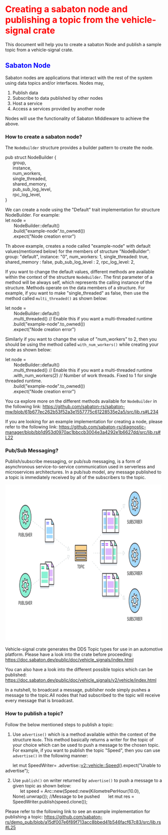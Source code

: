 
# <div style="color:red"> Creating a sabaton node and publishing a topic from the vehicle-signal crate </div>
This document will help you to create a sabaton Node and publish a sample topic from a vehicle-signal crate.


## <div style="color:blue"> Sabaton Node </div> 
Sabaton nodes are applications that interact with the rest of the system using data topics and/or interfaces. Nodes may,

1. Publish data
2. Subscribe to data published by other nodes
3. Host a service
4. Access a services provided by another node  

Nodes will use the functionality of Sabaton Middleware to achieve the above. 
### <b> How to create a sabaton node?</b>

 The `NodeBuilder` structure provides a builder pattern to create the node.

 pub struct NodeBuilder {  
&nbsp;&nbsp;&nbsp;&nbsp;&nbsp;&nbsp;group,  
&nbsp;&nbsp;&nbsp;&nbsp;&nbsp;&nbsp;instance,  
&nbsp;&nbsp;&nbsp;&nbsp;&nbsp;&nbsp;num_workers,  
&nbsp;&nbsp;&nbsp;&nbsp;&nbsp;&nbsp;single_threaded,  
&nbsp;&nbsp;&nbsp;&nbsp;&nbsp;&nbsp;shared_memory,  
&nbsp;&nbsp;&nbsp;&nbsp;&nbsp;&nbsp;pub_sub_log_level,  
&nbsp;&nbsp;&nbsp;&nbsp;&nbsp;&nbsp;rpc_log_level,  
}

We can create a node using the "Default" trait implementation for structure NodeBuilder.
For example:   
let node =   
&nbsp;&nbsp;&nbsp;&nbsp;&nbsp;&nbsp; 
NodeBuilder::default()   
&nbsp;&nbsp;&nbsp;&nbsp;&nbsp;&nbsp;.build("example-node".to_owned())   
&nbsp;&nbsp;&nbsp;&nbsp;&nbsp;&nbsp;.expect("Node creation error") 

Th above example, creates a node called "example-node" with default values(mentioned below) for the members of structure "NodeBuilder":
    group: "default",
    instance: "0",
    num_workers: 1,
    single_threaded: true,
    shared_memory : false,
    pub_sub_log_level : 2,
    rpc_log_level: 2,

If you want to change the default values, different methods are available within the context of the structure `NodeBuilder`.  The first parameter of a method will be always self, which represents the calling instance of the structure. Methods operate on the data members of a structure. For example, if you want to make "single_threaded" as false, then use the method called `multi_threaded()` as shown below:

let node =  
&nbsp;&nbsp;&nbsp;&nbsp;&nbsp;&nbsp; 
NodeBuilder::default()  
&nbsp;&nbsp;&nbsp;&nbsp;&nbsp;&nbsp;.multi_threaded() // Enable this if you want a multi-threaded runtime  
&nbsp;&nbsp;&nbsp;&nbsp;&nbsp;&nbsp;.build("example-node".to_owned())   
&nbsp;&nbsp;&nbsp;&nbsp;&nbsp;&nbsp;.expect("Node creation error")  

Similarly if you want to change the value of "num_workers" to 2, then you should be using the method called `with_num_workers()` while creating your node as shown below:  

let node =  
&nbsp;&nbsp;&nbsp;&nbsp;&nbsp;&nbsp; 
NodeBuilder::default()  
&nbsp;&nbsp;&nbsp;&nbsp;&nbsp;&nbsp;.multi_threaded() // Enable this if you want a multi-threaded runtime  
&nbsp;&nbsp;&nbsp;&nbsp;&nbsp;&nbsp;.with_num_workers(2) // Number of work threads. Fixed to 1 for single threaded runtime.    
&nbsp;&nbsp;&nbsp;&nbsp;&nbsp;&nbsp;.build("example-node".to_owned())   
&nbsp;&nbsp;&nbsp;&nbsp;&nbsp;&nbsp;.expect("Node creation error") 

You ca explore more on the different methods available for `NodeBuilder` in the following link:
https://github.com/sabaton-rs/sabaton-mw/blob/61b677ec262b53f52a3e1557775c61228535e2a5/src/lib.rs#L234


If you are looking for an example implementation for creating a node, please refer to the following link:
https://github.com/sabaton-rs/diagnostic-manager/blob/bb1d953d0970ac1bbccb3004e3a4292e1b6627dd/src/lib.rs#L22

### <b> Pub/Sub Messaging?</b>

Publish/subscribe messaging, or pub/sub messaging, is a form of asynchronous service-to-service communication used in serverless and microservices architectures. In a pub/sub model, any message published to a topic is immediately received by all of the subscribers to the topic.

<img src="https://github.com/sabaton-rs/sabaton-mw/blob/main/src/doc/Publisher_subscriber.png" alt="Publisher subscriber mechanism" style="height: 500px; width:500px;"/>

Vehicle-signal crate generates the DDS Topic types for use in an automotive platform. 
Please have a look into the crate before proceeding:
https://doc.sabaton.dev/public/doc/vehicle_signals/index.html

You can also have a look into the different possible topics which can be published:
https://doc.sabaton.dev/public/doc/vehicle_signals/v2/vehicle/index.html

In a nutshell, to broadcast a message, publisher node simply pushes a message to the topic.All nodes that had subscribed to the topic will receive every message that is broadcast.

### <b> How to publish a topic?</b>

Follow the below mentioned steps to publish a topic:

1. Use `advertise()` which is a method available within the context of the structure `Node`. This method basically returns a writer for the topic of your choice which can be used to push a message to the chosen topic.
For example, if you want to publish the topic "Speed", then you can use `advertise()` in the following manner:
  
&nbsp;&nbsp;&nbsp;&nbsp;&nbsp;&nbsp;let mut SpeedWriter= <name of node>.advertise::<v2::vehicle::Speed>().expect("Unable to advertise");  

2. Use `publish()` on writer returned by `advertise()` to push a message to a given topic as shown below:  
&nbsp;&nbsp;&nbsp;&nbsp;&nbsp;&nbsp;let speed = Arc::new(Speed::new(KilometrePerHour(10.0), None).unwrap());  //Message to be pushed
&nbsp;&nbsp;&nbsp;&nbsp;&nbsp;&nbsp;let mut res = SpeedWriter.publish(speed.clone());

Please refer to the following link to see an example implementation for publishing a topic:
https://github.com/sabaton-rs/demo_pub/blob/a15df007e6f89f713acc8bbed41b546facf67c83/src/lib.rs#L25















